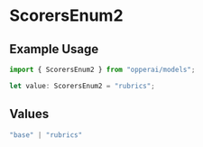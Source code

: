 # ScorersEnum2

## Example Usage

```typescript
import { ScorersEnum2 } from "opperai/models";

let value: ScorersEnum2 = "rubrics";
```

## Values

```typescript
"base" | "rubrics"
```